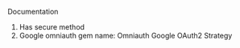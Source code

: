 Documentation

1. Has secure method
2. Google omniauth
   gem name: Omniauth Google OAuth2 Strategy
